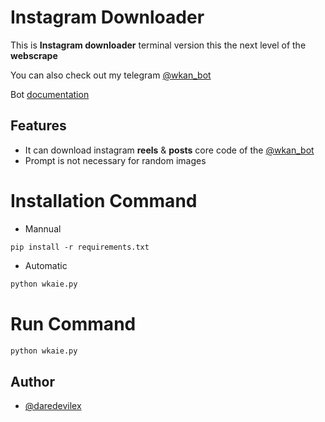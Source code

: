 # Instagram Downloader

This is **Instagram downloader** terminal version
this the next level of the **webscrape**

You can also check out my telegram [@wkan_bot](https://t.me/wkan_bot)

Bot [documentation](https://github.com/dare-devil-ex/InstagramDown/blob/main/README.md)

## Features

- It can download instagram **reels** & **posts** core code of the [@wkan_bot](https://t.me/wkan_bot)
- Prompt is not necessary for random images

# Installation Command
- Mannual
```pip
pip install -r requirements.txt
```
- Automatic
```python
python wkaie.py
```
# Run Command
```python
python wkaie.py
```
## Author

- [@daredevilex](https://www.github.com/dare-devil-ex)